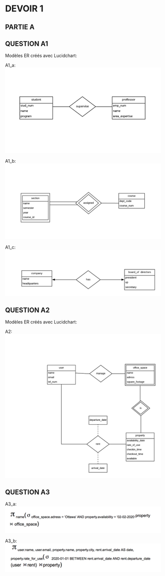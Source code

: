 # DEVOIR  1


## PARTIE A

## QUESTION A1

Modèles ER créés avec Lucidchart:

A1_a:
![A1_a](documents/A1_a.png)

A1_b:
![A1_b](documents/A1_b.png)

A1_c:
![A1_c](documents/A1_c.png)

## QUESTION A2

Modèles ER créés avec Lucidchart:

A2:
![A2](documents/A2.png)

## QUESTION A3

A3_a:
![A3_a](documents/A3_a.png)

A3_b:
![A3_b](documents/A3_b.png)
